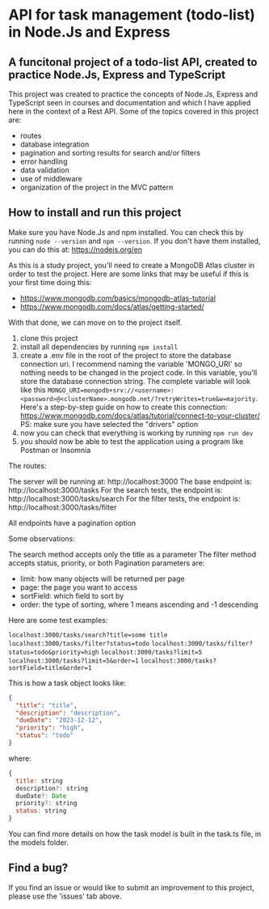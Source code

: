 # API for task management (todo-list) in Node.Js and Express

## A funcitonal project of a todo-list API, created to practice Node.Js, Express and TypeScript

This project was created to practice the concepts of Node.Js, Express and TypeScript seen in courses and documentation and which I have applied here in the context of a Rest API.
Some of the topics covered in this project are:

* routes
* database integration
* pagination and sorting results for search and/or filters
* error handling
* data validation
* use of middleware
* organization of the project in the MVC pattern

## How to install and run this project

Make sure you have Node.Js and npm installed. You can check this by running `node --version` and `npm --version`. If you don't have them installed, you can do this at: https://nodejs.org/en

As this is a study project, you'll need to create a MongoDB Atlas cluster in order to test the project. Here are some links that may be useful if this is your first time doing this:

* https://www.mongodb.com/basics/mongodb-atlas-tutorial
* https://www.mongodb.com/docs/atlas/getting-started/

With that done, we can move on to the project itself.

1. clone this project
2. install all dependencies by running `npm install`
3. create a .env file in the root of the project to store the database connection uri. I recommend naming the variable 'MONGO_URI' so nothing needs to be changed in the project code. In this variable, you'll store the database connection string. The complete variable will look like this `MONGO_URI=mongodb+srv://<username>:<password>@<clusterName>.mongodb.net/?retryWrites=true&w=majority`. Here's a step-by-step guide on how to create this connection: https://www.mongodb.com/docs/atlas/tutorial/connect-to-your-cluster/ PS: make sure you have selected the "drivers" option
4. now you can check that everything is working by running `npm run dev`
5. you should now be able to test the application using a program like Postman or Insomnia

The routes:

The server will be running at: http://localhost:3000
The base endpoint is: http://localhost:3000/tasks
For the search tests, the endpoint is: http://localhost:3000/tasks/search
For the filter tests, the endpoint is: http://localhost:3000/tasks/filter

All endpoints have a pagination option

Some observations:

The search method accepts only the title as a parameter
The filter method accepts status, priority, or both
Pagination parameters are:
* limit: how many objects will be returned per page
* page: the page you want to access
* sortField: which field to sort by
* order: the type of sorting, where 1 means ascending and -1 descending

Here are some test examples:

`localhost:3000/tasks/search?title=some title`
`localhost:3000/tasks/filter?status=todo`
`localhost:3000/tasks/filter?status=todo&priority=high`
`localhost:3000/tasks?limit=5`
`localhost:3000/tasks?limit=5&order=1`
`localhost:3000/tasks?sortField=title&order=1`

This is how a task object looks like:

```json
{
  "title": "title",
  "description": "description",
  "dueDate": "2023-12-12",
  "priority": "high",
  "status": "todo"
}
```
where:

```javascript
{
  title: string
  description?: string
  dueDate?: Date
  priority?: string
  status: string
}
```
You can find more details on how the task model is built in the task.ts file, in the models folder.

## Find a bug?

If you find an issue or would like to submit an improvement to this project, please use the 'issues' tab above.
